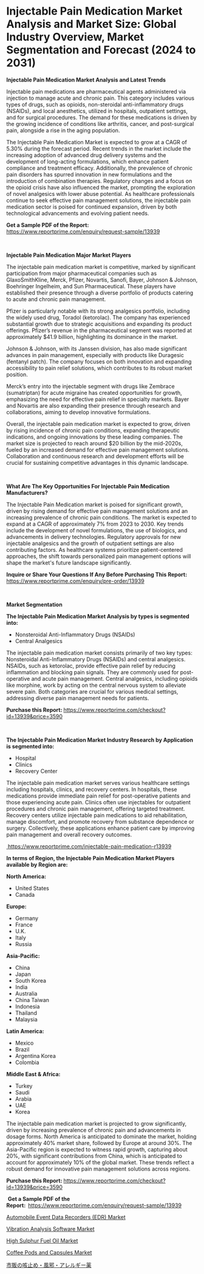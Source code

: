 <p><h1>Injectable Pain Medication Market Analysis and Market Size: Global Industry Overview, Market Segmentation and Forecast (2024 to 2031)</h1></p><p><strong>Injectable Pain Medication Market Analysis and Latest Trends</strong></p>
<p><p>Injectable pain medications are pharmaceutical agents administered via injection to manage acute and chronic pain. This category includes various types of drugs, such as opioids, non-steroidal anti-inflammatory drugs (NSAIDs), and local anesthetics, utilized in hospitals, outpatient settings, and for surgical procedures. The demand for these medications is driven by the growing incidence of conditions like arthritis, cancer, and post-surgical pain, alongside a rise in the aging population.</p><p>The Injectable Pain Medication Market is expected to grow at a CAGR of 5.30% during the forecast period. Recent trends in the market include the increasing adoption of advanced drug delivery systems and the development of long-acting formulations, which enhance patient compliance and treatment efficacy. Additionally, the prevalence of chronic pain disorders has spurred innovation in new formulations and the introduction of combination therapies. Regulatory changes and a focus on the opioid crisis have also influenced the market, prompting the exploration of novel analgesics with lower abuse potential. As healthcare professionals continue to seek effective pain management solutions, the injectable pain medication sector is poised for continued expansion, driven by both technological advancements and evolving patient needs.</p></p>
<p><strong>Get a Sample PDF of the Report:&nbsp;</strong> <a href="https://www.reportprime.com/enquiry/request-sample/13939">https://www.reportprime.com/enquiry/request-sample/13939</a></p>
<p>&nbsp;</p>
<p><strong>Injectable Pain Medication Major Market Players</strong></p>
<p><p>The injectable pain medication market is competitive, marked by significant participation from major pharmaceutical companies such as GlaxoSmithKline, Merck, Pfizer, Novartis, Sanofi, Bayer, Johnson & Johnson, Boehringer Ingelheim, and Sun Pharmaceutical. These players have established their presence through a diverse portfolio of products catering to acute and chronic pain management.</p><p>Pfizer is particularly notable with its strong analgesics portfolio, including the widely used drug, Toradol (ketorolac). The company has experienced substantial growth due to strategic acquisitions and expanding its product offerings. Pfizer’s revenue in the pharmaceutical segment was reported at approximately $41.9 billion, highlighting its dominance in the market.</p><p>Johnson & Johnson, with its Janssen division, has also made significant advances in pain management, especially with products like Duragesic (fentanyl patch). The company focuses on both innovation and expanding accessibility to pain relief solutions, which contributes to its robust market position.</p><p>Merck’s entry into the injectable segment with drugs like Zembrace (sumatriptan) for acute migraine has created opportunities for growth, emphasizing the need for effective pain relief in specialty markets. Bayer and Novartis are also expanding their presence through research and collaborations, aiming to develop innovative formulations.</p><p>Overall, the injectable pain medication market is expected to grow, driven by rising incidence of chronic pain conditions, expanding therapeutic indications, and ongoing innovations by these leading companies. The market size is projected to reach around $20 billion by the mid-2020s, fueled by an increased demand for effective pain management solutions. Collaboration and continuous research and development efforts will be crucial for sustaining competitive advantages in this dynamic landscape.</p></p>
<p>&nbsp;</p>
<p><strong>What Are The Key Opportunities For Injectable Pain Medication Manufacturers?</strong></p>
<p><p>The Injectable Pain Medication market is poised for significant growth, driven by rising demand for effective pain management solutions and an increasing prevalence of chronic pain conditions. The market is expected to expand at a CAGR of approximately 7% from 2023 to 2030. Key trends include the development of novel formulations, the use of biologics, and advancements in delivery technologies. Regulatory approvals for new injectable analgesics and the growth of outpatient settings are also contributing factors. As healthcare systems prioritize patient-centered approaches, the shift towards personalized pain management options will shape the market's future landscape significantly.</p></p>
<p><strong>Inquire or Share Your Questions If Any Before Purchasing This Report:</strong> <a href="https://www.reportprime.com/enquiry/pre-order/13939">https://www.reportprime.com/enquiry/pre-order/13939</a></p>
<p>&nbsp;</p>
<p><strong>Market Segmentation</strong></p>
<p><strong>The Injectable Pain Medication Market Analysis by types is segmented into:</strong></p>
<p><ul><li>Nonsteroidal Anti-Inflammatory Drugs (NSAIDs)</li><li>Central Analgesics</li></ul></p>
<p><p>The injectable pain medication market consists primarily of two key types: Nonsteroidal Anti-Inflammatory Drugs (NSAIDs) and central analgesics. NSAIDs, such as ketorolac, provide effective pain relief by reducing inflammation and blocking pain signals. They are commonly used for post-operative and acute pain management. Central analgesics, including opioids like morphine, work by acting on the central nervous system to alleviate severe pain. Both categories are crucial for various medical settings, addressing diverse pain management needs for patients.</p></p>
<p><strong>Purchase this Report:&nbsp;</strong><a href="https://www.reportprime.com/checkout?id=13939&price=3590">https://www.reportprime.com/checkout?id=13939&price=3590</a></p>
<p>&nbsp;</p>
<p><strong>The Injectable Pain Medication Market Industry Research by Application is segmented into:</strong></p>
<p><ul><li>Hospital</li><li>Clinics</li><li>Recovery Center</li></ul></p>
<p><p>The injectable pain medication market serves various healthcare settings including hospitals, clinics, and recovery centers. In hospitals, these medications provide immediate pain relief for post-operative patients and those experiencing acute pain. Clinics often use injectables for outpatient procedures and chronic pain management, offering targeted treatment. Recovery centers utilize injectable pain medications to aid rehabilitation, manage discomfort, and promote recovery from substance dependence or surgery. Collectively, these applications enhance patient care by improving pain management and overall recovery outcomes.</p></p>
<p><a href="https://www.reportprime.com/injectable-pain-medication-r13939">&nbsp;https://www.reportprime.com/injectable-pain-medication-r13939</a></p>
<p><strong>In terms of Region, the Injectable Pain Medication Market Players available by Region are:</strong></p>
<p>
    <p> <strong> North America: </strong>
        <ul>
            <li>United States</li>
            <li>Canada</li>
        </ul>
        </p> 
    <p> <strong> Europe: </strong>
        <ul>
            <li>Germany</li>
            <li>France</li>
            <li>U.K.</li>
            <li>Italy</li>
            <li>Russia</li>
        </ul>
        </p> 
    <p> <strong> Asia-Pacific: </strong>
        <ul>
            <li>China</li>
            <li>Japan</li>
            <li>South Korea</li>
            <li>India</li>
            <li>Australia</li>
            <li>China Taiwan</li>
            <li>Indonesia</li>
            <li>Thailand</li>
            <li>Malaysia</li>
        </ul>
        </p> 
    <p> <strong> Latin America: </strong>
        <ul>
            <li>Mexico</li>
            <li>Brazil</li>
            <li>Argentina Korea</li>
            <li>Colombia</li>
        </ul>
        </p> 
    <p> <strong> Middle East & Africa: </strong>
        <ul>
            <li>Turkey</li>
            <li>Saudi</li>
            <li>Arabia</li>
            <li>UAE</li>
            <li>Korea</li>
        </ul>
    </p>
    </p>
<p><p>The injectable pain medication market is projected to grow significantly, driven by increasing prevalence of chronic pain and advancements in dosage forms. North America is anticipated to dominate the market, holding approximately 40% market share, followed by Europe at around 30%. The Asia-Pacific region is expected to witness rapid growth, capturing about 20%, with significant contributions from China, which is anticipated to account for approximately 10% of the global market. These trends reflect a robust demand for innovative pain management solutions across regions.</p></p>
<p><strong>Purchase this Report: </strong><a href="https://www.reportprime.com/checkout?id=13939&price=3590">https://www.reportprime.com/checkout?id=13939&price=3590</a></p>
<p>&nbsp;<strong>Get a Sample PDF of the Report:&nbsp;&nbsp;</strong><a href="https://www.reportprime.com/enquiry/request-sample/13939">https://www.reportprime.com/enquiry/request-sample/13939</a></p>
<p><strong></strong></p>
<p><p><a href="https://medium.com/@tobysalehat8/the-comprehensive-automobile-event-data-recorders-edr-market-research-report-is-essential-for-b3a1e3c13913">Automobile Event Data Recorders (EDR) Market</a></p><p><a href="https://github.com/luckyshygirl/Market-Research-Report-List-6/blob/main/vibration-analysis-software-market.md">Vibration Analysis Software Market</a></p><p><a href="https://issuu.com/reportprime-2/docs/high-sulphur-fuel-oil-market-size-2_ca4257022c387c">High Sulphur Fuel Oil Market</a></p><p><a href="https://www.linkedin.com/pulse/coffee-pods-capsules-market-overview-global-trends-future-prospects-wylvf?trackingId=SIinyP5hS8mUYQ9poSeVgg%3D%3D">Coffee Pods and Capsules Market</a></p><p><a href="https://medium.com/@henriettemills1/otc-cough-and-cold-and-allergy-medicine-984587ee6008">市販の咳止め・風邪・アレルギー薬</a></p></p>